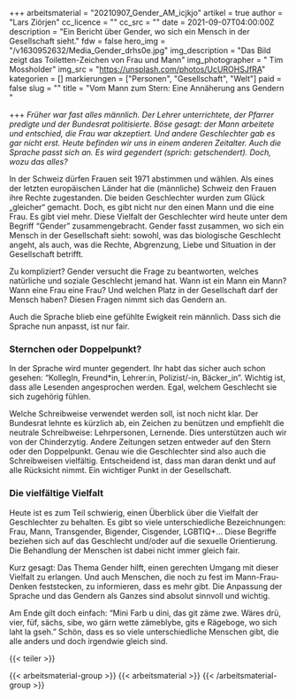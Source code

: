 +++
arbeitsmaterial = "20210907_Gender_AM_icjkjo"
artikel = true
author = "Lars Ziörjen"
cc_licence = ""
cc_src = ""
date = 2021-09-07T04:00:00Z
description = "Ein Bericht über Gender, wo sich ein Mensch in der Gesellschaft sieht."
fdw = false
hero_img = "/v1630952632/Media_Gender_drhs0e.jpg"
img_description = "Das Bild zeigt das Toiletten-Zeichen von Frau und Mann"
img_photographer = " Tim Mossholder"
img_src = "https://unsplash.com/photos/UcUROHSJfRA"
kategorien = []
markierungen = ["Personen", "Gesellschaft", "Welt"]
paid = false
slug = ""
title = "Vom Mann zum Stern: Eine Annäherung ans Gendern "

+++
_Früher war fast alles männlich. Der Lehrer unterrichtete, der Pfarrer predigte und der Bundesrat politisierte. Böse gesagt: der Mann arbeitete und entschied, die Frau war akzeptiert. Und andere Geschlechter gab es gar nicht erst. Heute befinden wir uns in einem anderen Zeitalter. Auch die Sprache passt sich an. Es wird gegendert (sprich: getschendert). Doch, wozu das alles?_

In der Schweiz dürfen Frauen seit 1971 abstimmen und wählen. Als eines der letzten europäischen Länder hat die (männliche) Schweiz den Frauen ihre Rechte zugestanden. Die beiden Geschlechter wurden zum Glück „gleicher“ gemacht. Doch, es gibt nicht nur den einen Mann und die eine Frau. Es gibt viel mehr. Diese Vielfalt der Geschlechter wird heute unter dem Begriff “Gender” zusammengebracht. Gender fasst zusammen, wo sich ein Mensch in der Gesellschaft sieht: sowohl, was das biologische Geschlecht angeht, als auch, was die Rechte, Abgrenzung, Liebe und Situation in der Gesellschaft betrifft.

Zu kompliziert? Gender versucht die Frage zu beantworten, welches natürliche und soziale Geschlecht jemand hat. Wann ist ein Mann ein Mann? Wann eine Frau eine Frau? Und welchen Platz in der Gesellschaft darf der Mensch haben? Diesen Fragen nimmt sich das Gendern an.

Auch die Sprache blieb eine gefühlte Ewigkeit rein männlich. Dass sich die Sprache nun anpasst, ist nur fair.

### Sternchen oder Doppelpunkt?

In der Sprache wird munter gegendert. Ihr habt das sicher auch schon gesehen: “KollegIn, Freund*in, Lehrer:in, Polizist/-in, Bäcker_in”. Wichtig ist, dass alle Lesenden angesprochen werden. Egal, welchem Geschlecht sie sich zugehörig fühlen.

Welche Schreibweise verwendet werden soll, ist noch nicht klar. Der Bundesrat lehnte es kürzlich ab, ein Zeichen zu benützen und empfiehlt die neutrale Schreibweise: Lehrpersonen, Lernende. Dies unterstützen auch wir von der Chinderzytig. Andere Zeitungen setzen entweder auf den Stern oder den Doppelpunkt. Genau wie die Geschlechter sind also auch die Schreibweisen vielfältig. Entscheidend ist, dass man daran denkt und auf alle Rücksicht nimmt. Ein wichtiger Punkt in der Gesellschaft.

### Die vielfältige Vielfalt

Heute ist es zum Teil schwierig, einen Überblick über die Vielfalt der Geschlechter zu behalten. Es gibt so viele unterschiedliche Bezeichnungen: Frau, Mann, Transgender, Bigender, Cisgender, LGBTIQ+... Diese Begriffe beziehen sich auf das Geschlecht und/oder auf die sexuelle Orientierung. Die Behandlung der Menschen ist dabei nicht immer gleich fair.

Kurz gesagt: Das Thema Gender hilft, einen gerechten Umgang mit dieser Vielfalt zu erlangen. Und auch Menschen, die noch zu fest im Mann-Frau-Denken feststecken, zu informieren, dass es mehr gibt. Die Anpassung der Sprache und das Gendern als Ganzes sind absolut sinnvoll und wichtig.

Am Ende gilt doch einfach: “Mini Farb u dini, das git zäme zwe. Wäres drü, vier, füf, sächs, sibe, wo gärn wette zämeblybe, gits e Rägeboge, wo sich laht la gseh.” Schön, dass es so viele unterschiedliche Menschen gibt, die alle anders und doch irgendwie gleich sind.

{{< teiler >}}

{{< arbeitsmaterial-group >}}
{{< arbeitsmaterial >}}
{{< /arbeitsmaterial-group >}}
